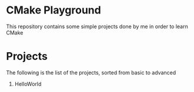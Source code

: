 # CMake Playground
This repository contains some simple projects done by me in order to learn CMake
# Projects
The following is the list of the projects, sorted from basic to advanced
1. HelloWorld
